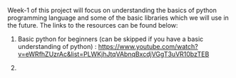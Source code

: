 Week-1 of this project will focus on understanding the basics of python programming language and some of the basic libraries which we will use in the future. The links to the resources can be found below:

1) Basic python for beginners (can be skipped if you have a basic understanding of python) : https://www.youtube.com/watch?v=eWRfhZUzrAc&list=PLWKjhJtqVAbnqBxcdjVGgT3uVR10bzTEB

2) 
